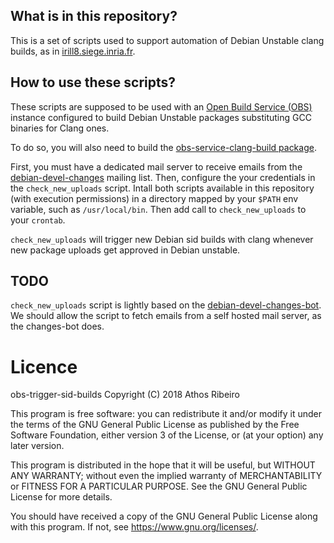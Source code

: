 ## What is in this repository?

This is a set of scripts used to support automation of Debian Unstable clang
builds, as in [irill8.siege.inria.fr](https://irill8.siege.inria.fr).

## How to use these scripts?

These scripts are supposed to be used with an [Open Build Service
(OBS)](https://openbuildservice.org) instance configured to build
Debian Unstable packages substituting GCC binaries for Clang ones.

To do so, you will also need to build the [obs-service-clang-build
package](https://github.com/athos-ribeiro/obs-service-clang-build).

First, you must have a dedicated mail server to receive emails from the
[debian-devel-changes](https://lists.debian.org/debian-devel-changes/) mailing
list. Then, configure the your credentials in the `check_new_uploads` script.
Intall both scripts available in this repository (with execution permissions)
in a directory mapped by your `$PATH` env variable, such as `/usr/local/bin`.
Then add call to `check_new_uploads` to your `crontab`.

`check_new_uploads` will trigger new Debian sid builds with clang whenever new
package uploads get approved in Debian unstable.

## TODO

`check_new_uploads` script is lightly based on the
[debian-devel-changes-bot](https://github.com/sebastinas/debian-devel-changes-bot).
We should allow the script to fetch emails from a self hosted mail server, as
the changes-bot does.

# Licence

obs-trigger-sid-builds
Copyright (C) 2018  Athos Ribeiro

This program is free software: you can redistribute it and/or modify
it under the terms of the GNU General Public License as published by
the Free Software Foundation, either version 3 of the License, or
(at your option) any later version.

This program is distributed in the hope that it will be useful,
but WITHOUT ANY WARRANTY; without even the implied warranty of
MERCHANTABILITY or FITNESS FOR A PARTICULAR PURPOSE.  See the
GNU General Public License for more details.

You should have received a copy of the GNU General Public License
along with this program.  If not, see <https://www.gnu.org/licenses/>.
